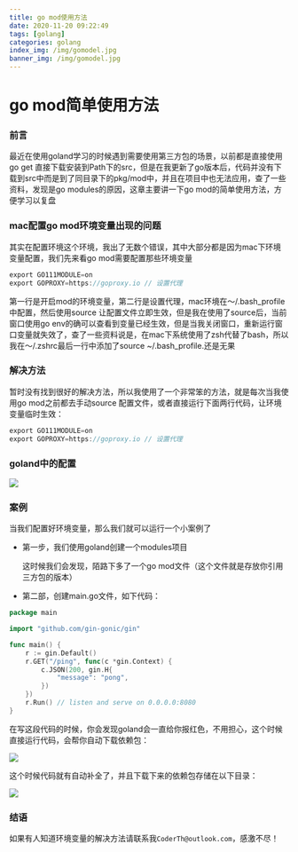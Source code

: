 ```yaml
---
title: go mod使用方法
date: 2020-11-20 09:22:49
tags: [golang]
categories: golang
index_img: /img/gomodel.jpg
banner_img: /img/gomodel.jpg
---
```


# go mod简单使用方法



### 前言

最近在使用goland学习的时候遇到需要使用第三方包的场景，以前都是直接使用go get 直接下载安装到Path下的src，但是在我更新了go版本后，代码并没有下载到src中而是到了同目录下的pkg/mod中，并且在项目中也无法应用，查了一些资料，发现是go modules的原因，这章主要讲一下go mod的简单使用方法，方便学习以复盘



### mac配置go mod环境变量出现的问题

其实在配置环境这个环境，我出了无数个错误，其中大部分都是因为mac下环境变量配置，我们先来看go mod需要配置那些环境变量

```go
export GO111MODULE=on
export GOPROXY=https://goproxy.io // 设置代理
```

第一行是开启mod的环境变量，第二行是设置代理，mac环境在～/.bash_profile中配置，然后使用source 让配置文件立即生效，但是我在使用了source后，当前窗口使用go env的确可以查看到变量已经生效，但是当我关闭窗口，重新运行窗口变量就失效了，查了一些资料说是，在mac下系统使用了zsh代替了bash，所以我在～/.zshrc最后一行中添加了source ~/.bash_profile.还是无果



### 解决方法

暂时没有找到很好的解决方法，所以我使用了一个非常笨的方法，就是每次当我使用go mod之前都去手动source 配置文件，或者直接运行下面两行代码，让环境变量临时生效：

```go
export GO111MODULE=on
export GOPROXY=https://goproxy.io // 设置代理
```



### goland中的配置

![](https://gitee.com/coderth/blogimage/raw/master/img/20201120095712.png)





### 案例

当我们配置好环境变量，那么我们就可以运行一个小案例了

* 第一步，我们使用goland创建一个modules项目

  这时候我们会发现，陌路下多了一个go mod文件（这个文件就是存放你引用三方包的版本）

* 第二部，创建main.go文件，如下代码：

```go
package main

import "github.com/gin-gonic/gin"

func main() {
	r := gin.Default()
	r.GET("/ping", func(c *gin.Context) {
		c.JSON(200, gin.H{
			"message": "pong",
		})
	})
	r.Run() // listen and serve on 0.0.0.0:8080
}
```

在写这段代码的时候，你会发现goland会一直给你报红色，不用担心，这个时候直接运行代码，会帮你自动下载依赖包：

![](https://gitee.com/coderth/blogimage/raw/master/img/20201120100210.png)

这个时候代码就有自动补全了，并且下载下来的依赖包存储在以下目录：

![](https://gitee.com/coderth/blogimage/raw/master/img/20201120100307.png)

### 结语

如果有人知道环境变量的解决方法请联系我`CoderTh@outlook.com`，感激不尽！